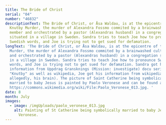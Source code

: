 ```yaml
---
title: The Bride of Christ
serial: "04"
number: "46832"
descriptionText: The Bride of Christ, or Åsa Waldau, is at the epicentre of the
  Knutby Murder, the murder of Alexandra Fossmo commited by a brainwashed cult
  member and orchestrated by a pastor (Alexandras husband) in a congregation
  situated in a village in Sweden. Sandra tries to teach Joe how to pronounce
  Swedish words, and Joe is trying not to get sued for defamation.
longText: 'The Bride of Christ, or Åsa Waldau, is at the epicentre of the Knutby
  Murder, the murder of Alexandra Fossmo commited by a brainwashed cult member
  and orchestrated by a pastor (Alexandras husband) in a congregation situated
  in a village in Sweden. Sandra tries to teach Joe how to pronounce Swedish
  words, and Joe is trying not to get sued for defamation. Sandra got her
  information from Uppdrag Gransknings (Mission: investigate) docu series called
  "Knutby" as well as wikipedia, Joe got his information from wikipedia (and
  allegedly, his brain). The picture of Saint Catherine being symbolically
  married to baby Jesus is painted by Paolo Veronese and can be found at
  https://commons.wikimedia.org/wiki/File:Paolo_Veronese_013.jpg. '
date: 8
month: July
images:
  - image: /imgUploads/paolo_veronese_013.jpg
    alt: Painting of St Catherine being symbolically married to baby Jesus, by Paolo
      Veronese.
---
```

